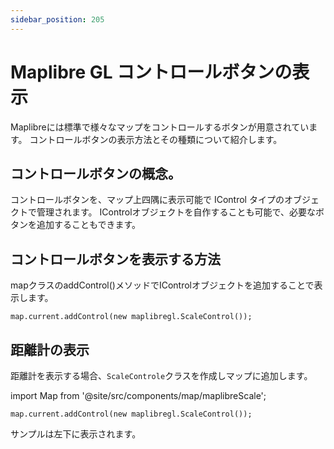 ```yaml
---
sidebar_position: 205
---
```


# Maplibre GL コントロールボタンの表示

Maplibreには標準で様々なマップをコントロールするボタンが用意されています。
コントロールボタンの表示方法とその種類について紹介します。

## コントロールボタンの概念。

コントロールボタンを、マップ上四隅に表示可能で IControl タイプのオブジェクトで管理されます。
IControlオブジェクトを自作することも可能で、必要なボタンを追加することもできます。

## コントロールボタンを表示する方法

mapクラスのaddControl()メソッドでIControlオブジェクトを追加することで表示します。

```
map.current.addControl(new maplibregl.ScaleControl());
```

## 距離計の表示

距離計を表示する場合、`ScaleControle`クラスを作成しマップに追加します。

import Map from '@site/src/components/map/maplibreScale';

<Map></Map>


```
map.current.addControl(new maplibregl.ScaleControl());
```

サンプルは左下に表示されます。  


